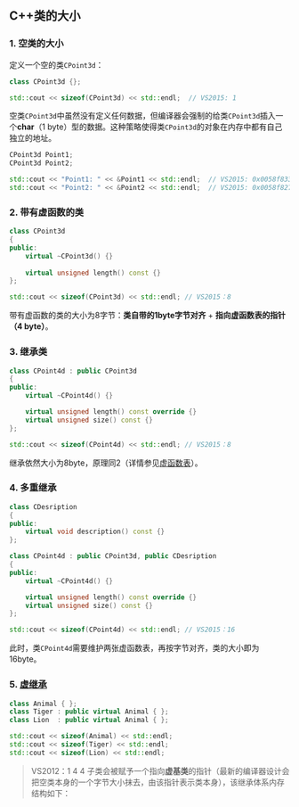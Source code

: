 ## C++类的大小
### 1. 空类的大小
定义一个空的类`CPoint3d`：
```C++
class CPoint3d {};

std::cout << sizeof(CPoint3d) << std::endl;  // VS2015: 1
```
空类`CPoint3d`中虽然没有定义任何数据，但编译器会强制的给类`CPoint3d`插入一个**char**（1 byte）型的数据。这种策略使得类`CPoint3d`的对象在内存中都有自己独立的地址。
```C++
CPoint3d Point1;
CPoint3d Point2;

std::cout << "Point1: " << &Point1 << std::endl;  // VS2015: 0x0058f833
std::cout << "Point2: " << &Point2 << std::endl;  // VS2015: 0x0058f827
```

### 2. 带有虚函数的类
```C++
class CPoint3d 
{
public:
	virtual ~CPoint3d() {}
  
	virtual unsigned length() const {}
};

std::cout << sizeof(CPoint3d) << std::endl; // VS2015：8
```
带有虚函数的类的大小为8字节：**类自带的1byte字节对齐** + **指向虚函数表的指针（4 byte）**。

### 3. 继承类
```C++
class CPoint4d : public CPoint3d
{
public:
	virtual ~CPoint4d() {}

	virtual unsigned length() const override {}
	virtual unsigned size() const {}
};

std::cout << sizeof(CPoint4d) << std::endl; // VS2015：8
```
继承依然大小为8byte，原理同2（详情参见[虚函数表](VirutalTable.md)）。

### 4. 多重继承
```C++
class CDesription
{
public:
	virtual void description() const {}
};

class CPoint4d : public CPoint3d, public CDesription
{
public:
	virtual ~CPoint4d() {}

	virtual unsigned length() const override {}
	virtual unsigned size() const {}
};

std::cout << sizeof(CPoint4d) << std::endl; // VS2015：16
```
此时，类`CPoint4d`需要维护两张虚函数表，再按字节对齐，类的大小即为16byte。

### 5. [虚继承](VirtualExtends.md)
```C++
class Animal { };
class Tiger : public virtual Animal { };
class Lion  : public virtual Animal { };
```
```C++
std::cout << sizeof(Animal) << std::endl;
std::cout << sizeof(Tiger) << std::endl;
std::cout << sizeof(Lion) << std::endl;
```
> VS2012：1 4 4
子类会被赋予一个指向**虚基类**的指针（最新的编译器设计会把空类本身的一个字节大小抹去，由该指针表示类本身），该继承体系内存结构如下：
![]()
